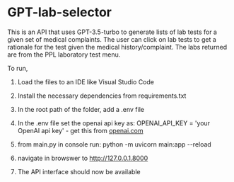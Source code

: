 # GPT-lab-selector
This is an API that uses GPT-3.5-turbo to generate lists of lab tests for a given set of medical complaints. 
The user can click on lab tests to get a rationale for the test given the medical history/complaint. 
The labs returned are from the PPL laboratory test menu.

To run, 
1. Load the files to an IDE like Visual Studio Code
2. Install the necessary dependencies from requirements.txt
3. In the root path of the folder, add a .env file
4. In the .env file set the openai api key as:
  OPENAI_API_KEY = 'your OpenAI api key' - get this from [openai.com](https://platform.openai.com/account/api-keys)

4. from main.py in console run:
  python -m uvicorn main:app --reload
  
 5. navigate in browswer to http://127.0.0.1.8000
 6. The API interface should now be available
 
